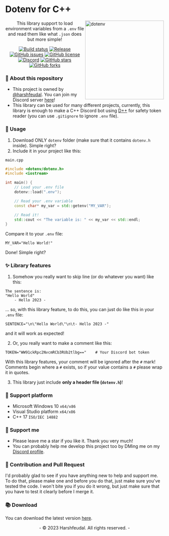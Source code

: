 # Dotenv for C++

 <img src="https://user-images.githubusercontent.com/87577447/223471093-0c3dedd0-780d-40d2-a507-1e07df441909.png" alt="dotenv" align="right" width="250" />

<div align="center">

This library support to load environment variables from a `.env` file and read them like what `.json` does but more simple!

[![Build status](https://ci.appveyor.com/api/projects/status/0yh7hmtp0xu98b31?svg=true)](https://ci.appveyor.com/project/harshfeudal/dotenv)
[![Release](https://img.shields.io/github/v/release/harshfeudal/dotenv?color=brightgreen)](https://github.com/harshfeudal/dotenv/releases/latest)
[![GitHub issues](https://img.shields.io/github/issues/harshfeudal/dotenv)](https://github.com/harshfeudal/dotenv/issues)
[![GitHub license](https://img.shields.io/github/license/harshfeudal/dotenv?color=brightgreen)](https://github.com/harshfeudal/dotenv/blob/main/APACHE-LICENSE.md)
<br />
[![Discord](https://img.shields.io/discord/900408551573438584?style=flat&logo=discord)](https://discord.gg/6Faaqhaqjs)
[![GitHub stars](https://img.shields.io/github/stars/harshfeudal/dotenv?color=ff69b4)](https://github.com/harshfeudal/dotenv/stargazers)
[![GitHub forks](https://img.shields.io/github/forks/harshfeudal/dotenv?color=ff69b4)](https://github.com/harshfeudal/dotenv/network)

</div>

### 📝 About this repository
- This project is owned by [@harshfeudal](https://github.com/harshfeudal). You can join my Discord server [here](https://discord.gg/BAk2CXpRAT)!
- This library can be used for many different projects, currently, this library is enough to make a C++ Discord bot using [D++](https://dpp.dev/) for safety token reader (you can use `.gitignore` to ignore `.env` file).

### 🚨 Usage
1. Download ONLY `dotenv` folder (make sure that it contains `dotenv.h` inside). Simple right?
2. Include it in your project like this:

`main.cpp`
```cpp
#include <dotenv/dotenv.h>
#include <iostream>

int main() {
    // Load your .env file
	dotenv::load(".env");

    // Read your .env variable
    const char* my_var = std::getenv("MY_VAR");

    // Read it!
    std::cout << "The variable is: " << my_var << std::endl;
}
```

Compare it to your `.env` file:
```env
MY_VAR="Hello World!"
```

Done! Simple right?

### ✨ Library features
1. Somehow you really want to skip line (or do whatever you want) like this:
```console
The sentence is:
"Hello World"
    - Hello 2023 -
```

... so, with this library feature, to do this, you can just do like this in your `.env` file:
```env
SENTENCE="\n\"Hello World\"\n\t- Hello 2023 -"
```

and it will work as expected!

2. Or, you really want to make a comment like this:
```env
TOKEN="WW91ckRpc2NvcmRCb3RUb2tlbg=="    # Your Discord bot token
```

With this library features, your comment will be ignored after the `#` mark! Comments begin where a `#` exists, so if your value contains a `#` please wrap it in quotes.

3. This library just include __only a header file (`dotenv.h`)__!

### 👷 Support platform
 - Microsoft Windows 10 `x64/x86`
 - Visual Studio platform `x64/x86`
 - C++ 17 `ISO/IEC 14882`

### 🤝 Support me
 - Please leave me a star if you like it. Thank you very much!
 - You can probably help me develop this project too by DMing me on my [Discord profile](https://discord.com/users/622450109317251088).

### 💎 Contribution and Pull Request
  I'd probably glad to see if you have anything new to help and support me. To do that, please make one and before you do that, just make sure you've tested the code. I won't bite you if you do it wrong, but just make sure that you have to test it clearly before I merge it.

### 📚 Download
You can download the latest version [here](https://github.com/harshfeudal/dotenv/releases/latest).

<div align="center">
    <span>
            - © 2023 Harshfeudal. All rights reserved. -
    </span>
</div>
